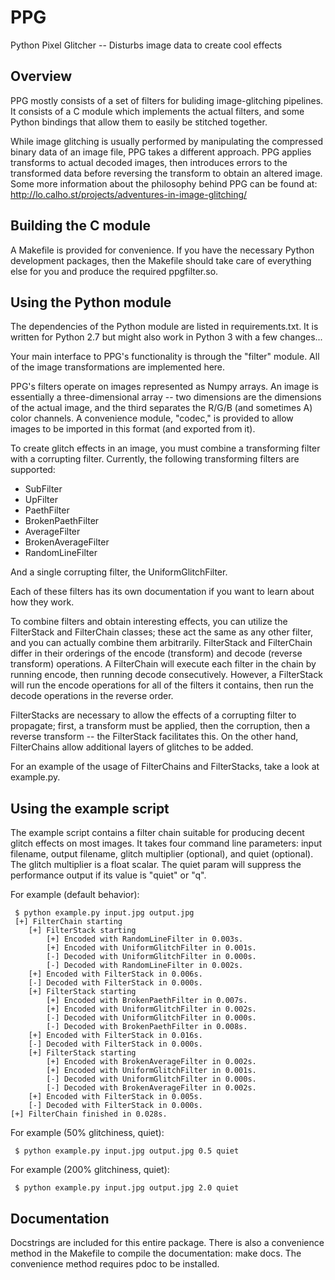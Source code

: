# PPG
Python Pixel Glitcher -- Disturbs image data to create cool effects

## Overview

PPG mostly consists of a set of filters for buliding image-glitching pipelines.
It consists of a C module which implements the actual filters, and some Python
bindings that allow them to easily be stitched together.

While image glitching is usually performed by manipulating the compressed binary
data of an image file, PPG takes a different approach. PPG applies transforms to
actual decoded images, then introduces errors to the transformed data before
reversing the transform to obtain an altered image. Some more information about
the philosophy behind PPG can be found at:
http://lo.calho.st/projects/adventures-in-image-glitching/

## Building the C module

A Makefile is provided for convenience. If you have the necessary Python
development packages, then the Makefile should take care of everything else for
you and produce the required ppgfilter.so.

## Using the Python module

The dependencies of the Python module are listed in requirements.txt. It is
written for Python 2.7 but might also work in Python 3 with a few changes...

Your main interface to PPG's functionality is through the "filter" module. All
of the image transformations are implemented here.

PPG's filters operate on images represented as Numpy arrays. An image is
essentially a three-dimensional array -- two dimensions are the dimensions of
the actual image, and the third separates the R/G/B (and sometimes A) color
channels. A convenience module, "codec," is provided to allow images to be
imported in this format (and exported from it).

To create glitch effects in an image, you must combine a transforming filter
with a corrupting filter. Currently, the following transforming filters are
supported:

 - SubFilter
 - UpFilter
 - PaethFilter
 - BrokenPaethFilter
 - AverageFilter
 - BrokenAverageFilter
 - RandomLineFilter

And a single corrupting filter, the UniformGlitchFilter.

Each of these filters has its own documentation if you want to learn about how
they work.

To combine filters and obtain interesting effects, you can utilize the
FilterStack and FilterChain classes; these act the same as any other filter,
and you can actually combine them arbitrarily. FilterStack and FilterChain
differ in their orderings of the encode (transform) and decode (reverse
transform) operations. A FilterChain will execute each filter in the chain by
running encode, then running decode consecutively. However, a FilterStack will
run the encode operations for all of the filters it contains, then run the
decode operations in the reverse order.

FilterStacks are necessary to allow the effects of a corrupting filter to
propagate; first, a transform must be applied, then the corruption, then a 
reverse transform -- the FilterStack facilitates this. On the other hand,
FilterChains allow additional layers of glitches to be added.

For an example of the usage of FilterChains and FilterStacks, take a look at
example.py.

## Using the example script

The example script contains a filter chain suitable for producing decent
glitch effects on most images. It takes four command line parameters: input
filename, output filename, glitch multiplier (optional), and quiet (optional).
The glitch multiplier is a float scalar. The quiet param will suppress the
performance output if its value is "quiet" or "q".

For example (default behavior):

     $ python example.py input.jpg output.jpg
     [+] FilterChain starting
        [+] FilterStack starting
            [+] Encoded with RandomLineFilter in 0.003s.
            [+] Encoded with UniformGlitchFilter in 0.001s.
            [-] Decoded with UniformGlitchFilter in 0.000s.
            [-] Decoded with RandomLineFilter in 0.002s.
        [+] Encoded with FilterStack in 0.006s.
        [-] Decoded with FilterStack in 0.000s.
        [+] FilterStack starting
            [+] Encoded with BrokenPaethFilter in 0.007s.
            [+] Encoded with UniformGlitchFilter in 0.002s.
            [-] Decoded with UniformGlitchFilter in 0.000s.
            [-] Decoded with BrokenPaethFilter in 0.008s.
        [+] Encoded with FilterStack in 0.016s.
        [-] Decoded with FilterStack in 0.000s.
        [+] FilterStack starting
            [+] Encoded with BrokenAverageFilter in 0.002s.
            [+] Encoded with UniformGlitchFilter in 0.001s.
            [-] Decoded with UniformGlitchFilter in 0.000s.
            [-] Decoded with BrokenAverageFilter in 0.002s.
        [+] Encoded with FilterStack in 0.005s.
        [-] Decoded with FilterStack in 0.000s.
    [+] FilterChain finished in 0.028s.

     
     
For example (50% glitchiness, quiet):

     $ python example.py input.jpg output.jpg 0.5 quiet
     
For example (200% glitchiness, quiet):

     $ python example.py input.jpg output.jpg 2.0 quiet

## Documentation

Docstrings are included for this entire package. There is also a convenience
method in the Makefile to compile the documentation: make docs. The convenience
method requires pdoc to be installed.
